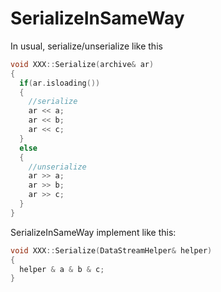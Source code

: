 # SerializeInSameWay

In usual, serialize/unserialize like this
```c++
void XXX::Serialize(archive& ar)
{  
  if(ar.isloading())  
  {
    //serialize
    ar << a;
    ar << b;
    ar << c;
  }
  else
  {
    //unserialize
    ar >> a;
    ar >> b;
    ar >> c;
  }
}
```

SerializeInSameWay implement like this:
```c++
void XXX::Serialize(DataStreamHelper& helper)
{
  helper & a & b & c;
}
```
